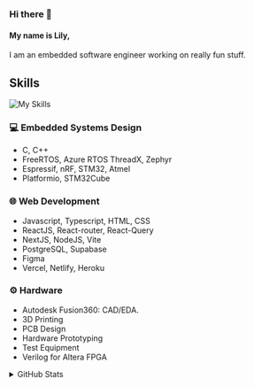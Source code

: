 ### Hi there 👋
#### My name is Lily,
I am an embedded software engineer working on really fun stuff.

## Skills
![My Skills](https://skillicons.dev/icons?i=c,cpp,js,ts,html,css,react,tailwind,nodejs,next,supabase,postgres,mysql,figma,docker&theme=dark)
### 💻 Embedded Systems Design
* C, C++
* FreeRTOS, Azure RTOS ThreadX, Zephyr
* Espressif, nRF, STM32, Atmel
* Platformio, STM32Cube

### 🌐 Web Development
* Javascript, Typescript, HTML, CSS
* ReactJS, React-router, React-Query
* NextJS, NodeJS, Vite
* PostgreSQL, Supabase
* Figma
* Vercel, Netlify, Heroku

### ⚙️ Hardware
* Autodesk Fusion360: CAD/EDA.
* 3D Printing
* PCB Design
* Hardware Prototyping
* Test Equipment
* Verilog for Altera FPGA

<details closed>
<summary>GitHub Stats</summary>
<br>  
 
 ![Lily's GitHub stats](https://github-readme-stats.vercel.app/api?username=beecurious&show_icons=true&theme=swift)
</details>
